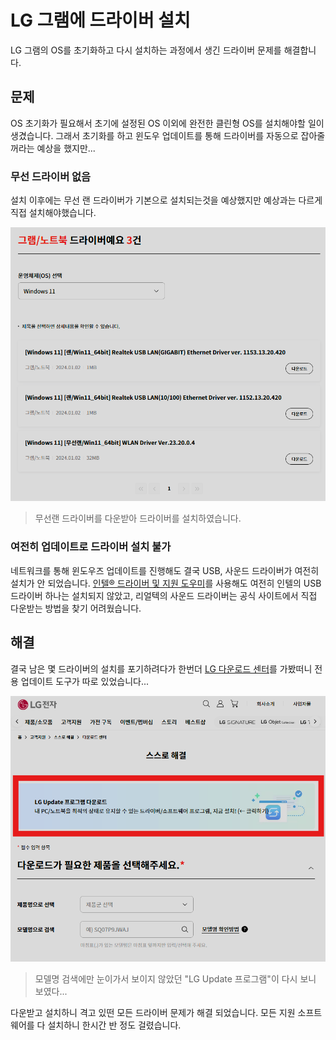 # LG 그램에 드라이버 설치

LG 그램의 OS를 초기화하고 다시 설치하는 과정에서 생긴 드라이버 문제를 해결합니다.

## 문제

OS 초기화가 필요해서 초기에 설정된 OS 이외에 완전한 클린형 OS를 설치해야할 일이 생겼습니다.
그래서 초기화를 하고 윈도우 업데이트를 통해 드라이버를 자동으로 잡아줄 꺼라는 예상을 했지만...

### 무선 드라이버 없음

설치 이후에는 무선 랜 드라이버가 기본으로 설치되는것을 예상했지만 예상과는 다르게 직접 설치해야했습니다.

![무선 랜 드라이버 리스트](/static/resources/install-driver-for-lg-gram-20240826221737828.png)
 
 > 무선랜 드라이버를 다운받아 드라이버를 설치하였습니다.

### 여전히 업데이트로 드라이버 설치 불가

네트워크를 통해 윈도우즈 업데이트를 진행해도 결국 USB, 사운드 드라이버가 여전히 설치가 안 되었습니다.
[인텔® 드라이버 및 지원 도우미](https://www.intel.co.kr/content/www/kr/ko/support/detect.html)를 사용해도 여전히 인텔의 USB 드라이버 하나는 설치되지 않았고, 리얼텍의 사운드 드라이버는 공식 사이트에서 직접 다운받는 방법을 찾기 어려웠습니다.

## 해결

결국 남은 몇 드라이버의 설치를 포기하려다가 한번더 [LG 다운로드 센터](https://www.lge.co.kr/support/product-manuals)를 가봤떠니 전용 업데이트 도구가 따로 있었습니다...

![다운로드 센터 화면](/static/resources/install-driver-for-lg-gram-20240826222611325.png)

> 모델명 검색에만 눈이가서 보이지 않았던 "LG Update 프로그램"이 다시 보니 보였다...

다운받고 설치하니 격고 있떤 모든 드라이버 문제가 해결 되었습니다. 모든 지원 소프트웨어를 다 설치하니 한시간 반 정도 걸렸습니다.